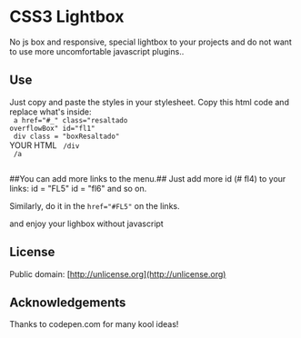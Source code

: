 # CSS3 Lightbox #

No js box and responsive, special lightbox to your projects and do not want to use more uncomfortable javascript plugins..

## Use ##

Just copy and paste the styles in your stylesheet. Copy this html code and replace what's inside:
<br>
<code> a href="#_" class="resaltado overflowBox" id="fl1" </code>
<br>
<code> div class = "boxResaltado" </code>
YOUR HTML
<code>
/div
<br>
/a    
</code>

##You can add more links to the menu.##
Just add more id (# fl4) to your links: id = "FL5" id = "fl6" and so on.

Similarly, do it in the <code>href="#FL5"</code> on the links.

and enjoy your lighbox without javascript

## License ##

Public domain: [http://unlicense.org](http://unlicense.org)

## Acknowledgements ##

Thanks to codepen.com for many kool ideas!
